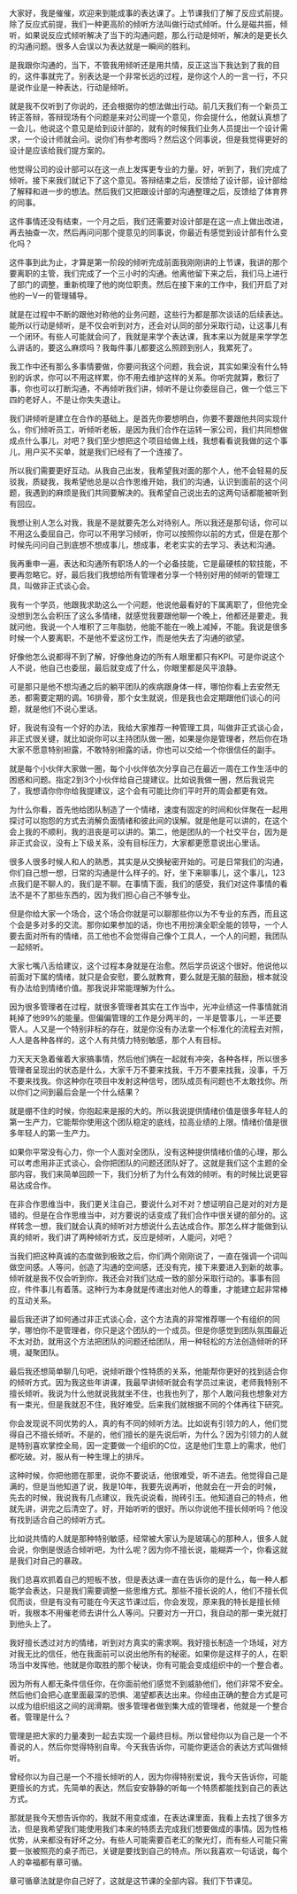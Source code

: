 大家好，我是催催，欢迎来到能成事的表达课了。上节课我们了解了反应式前提。除了反应式前提，我们一种更高阶的倾听方法叫做行动式倾听。什么是磁共振，倾听，如果说反应式倾听解决了当下的沟通问题，那么行动是倾听，解决的是更长久的沟通问题。很多人会误以为表达就是一瞬间的胜利。

是我跟你沟通的，当下，不管我用倾听还是用共情，反正这当下我达到了我的目的，这件事就完了。别表达是一个非常长远的过程，是你这个人的一言一行，不只是说作业是一种表达，行动是倾听。

就是我不仅听到了你说的，还会根据你的想法做出行动。前几天我们有一个新员工转正答辩，答辩现场有个问题是来对公司提一个意见，你会提什么，他就认真想了一会儿，他说这个意见是给到设计部的，就有的时候我们业务人员提出一个设计需求，一个设计师就会问。说你们有参考图吗？然后这个同事说，但是我觉得更好的设计是应该给我们提方案的。

他觉得公司的设计部可以在这一点上发挥更专业的力量。好，听到了，我们完成了倾听。接下来我们就记下了这个意见。答辩结束之后，反馈给了设计部，设计部给了解释和进一步的想法。然后我们又把跟设计部的沟通整理之后，反馈给了体育界的同事。

这件事情还没有结束，一个月之后，我们还需要对设计部是在这一点上做出改进，再去抽查一次，然后再问问那个提意见的同事说，你最近有感觉到设计部有什么变化吗？

这件事到此为止，才算是第一阶段的倾听完成前面我刚刚讲的上节课，我讲的那个要离职的主管，我们完成了一个三小时的沟通。他离他留下来之后，我们马上进行了部门的调整，重新梳理了他的岗位职责。然后在接下来的工作中，我们开启了对他的一V一的管理辅导。

就是在过程中不断的跟他对称他的业务问题，这些行为都是那次谈话的后续表达。能所以行动是倾听，是不仅会听到对方，还会对认同的部分采取行动，让这事儿有一个闭环。有些人可能就会问了，我就是来学个表达课，我本来以为就是来学学怎么讲话的，要这么麻烦吗？我每件事儿都要这么照顾到别人，我累死了。

我工作中还有那么多事情要做，你要问我这个问题，我会说，其实如果没有什么特别的诉求，你可以不用这样累，你不用去维护这样的关系。你听完就算，敷衍了事，你也可以打断沟通，不再倾听我们讲，倾听不是让你委屈自己，做一个低三下四的老好人，不是让你失失退让。

我们讲倾听是建立在合作的基础上。是首先你要想明白，你要不要跟他共同实现什么，你们倾听员工，听倾听老板，是因为我们合作在运转一家公司，我们共同想做成点什么事儿，对吧？我们至少想把这个项目给做上线，我想看看说我做的这个事儿，用户买不买单，就是我们已经有了一个连接了。

所以我们需要更好互动。从我自己出发，我希望我对面的那个人，他不会轻易的反驳我，质疑我，我希望他总是以合作思维开始，我们的沟通，认识到面前的这个问题，我遇到的麻烦是我们共同要解决的。我希望自己说出去的这两句话都能被听到有回应。

我想让别人怎么对我，我是不是就要先怎么对待别人。所以我还是那句话，你可以不用这么委屈自己，你可以不用学习倾听，你可以按照你以前的方式，但是在那个时候先问问自己到底想不想成事儿，想成事，老老实实的去学习、表达和沟通。

我再重申一遍，表达和沟通所有职场人的一个必备技能，它是最硬核的软技能，不要再忽略它。好，最后我们我想给所有管理者分享一个特别好用的倾听的管理工具，叫做非正式谈心会。

我有一个学员，他跟我求助这么一个问题，他说他最看好的下属离职了，但他完全没想到怎么会积压了这么多情绪，就感觉我要跟他聊一个晚上，他都还是要走。我就问他，我说一个人堆积了三年脂肪，他能不能在一晚上减掉，不能。我说是很多时候一个人要离职，不是他不爱这份工作，而是他失去了沟通的欲望。

好像他怎么说都得不到了解，好像他身边的所有人眼里都只有KPI。可是你说这个人不说，他自己也委屈，最后就变成了什么，你眼里都是风平浪静。

可是那只是他不想沟通之后的躺平团队的疾病跟身体一样，哪怕你看上去安然无恙，都需要定期的调。16排骨，那个女生就说，但是我也会定期跟他们谈心的问题，就是他们不说心里话。

好，我说有没有一个好的办法，我给大家推荐一种管理工具，叫做非正式谈心会，非正式很关键，就比如说你可以主持团队做一圈，如果是你是管理者，然后你在场大家不愿意特别袒露，不敢特别袒露的话，你也可以交给一个你很信任的副手。

就是每个小伙伴大家做一圈，每个小伙伴依次分享自己在最近一周在工作生活中的困惑和问题。指定2到3个小伙伴给自己提建议。比如说我做一圈，然后我说完了，我想请你你你给我提建议，这个会有可能比你们平时开的周会都更有效。

为什么你看，首先他给团队制造了一个情绪，速度有固定的时间和伙伴聚在一起用探讨可以抱怨的方式去消解负面情绪和彼此间的误解。就是他是可以讲的，在这个会上我的不顺利，我的沮丧是可以讲的。第二，他是团队的一个社交平台，因为是非正式会议，没有上下级关系，没有目标压力，大家都更愿意说出心里话。

很多人很多时候人和人的熟悉，其实是从交换秘密开始的。可是日常我们的沟通，你们自己想一想，日常的沟通是什么样子的。好，坐下来聊事儿，这个事儿，123点我们是不聊人的，我们是不聊。在事情下面，我们的感受，我们对这件事情的看法不是不了那些东西的，因为我们担心自己不够专业。

但是你给大家一个场合，这个场合你就是可以聊那些你以为不专业的东西，而且这个会是多对多的交流。那你如果参加的话，你也不用扮演全职全能的领导，一个人要去面对所有的情绪，员工他也不会觉得自己像个工具人，一个人的问题，我团队一起倾听。

大家七嘴八舌给建议，这个过程本身就是在治愈。然后学员说这个很好。他说他以前面对下属的情绪，就只是会安慰，要么就教育，要么就是无脑的鼓励，根本就没有办法给到情绪价值。那我说非常能理解为什么。

因为很多管理者在过程，就很多管理者其实在工作当中，光冲业绩这一件事情就消耗掉了他99%的能量。但偏偏管理的工作是分两半的，一半是管事儿，一半还要管人。人又是一个特别非标的存在，就是你没有办法拿一个标准化的流程去对照，人人是各种各样的，这个人有共情力特别敏感，那个人有目标。

力天天天急着催着大家搞事情，然后他们俩在一起就有冲突，各种各样，所以很多管理者呈现出的状态是什么，大家千万不要来找我，千万不要来找我，没事，千万不要来找我。你这种你在项目中发射这种信号，团队成员有问题也不太敢找你。所以你们之间到最后会是一个什么结果？

就是绷不住的时候，你抱起来是报的大的。所以我说提供情绪价值是很多年轻人的第一生产力，它能帮你使用这个团队稳定的底线，拉高业绩的上限。情绪价值是很多年轻人的第一生产力。

如果你平常没有心力，你一个人面对全团队，没有这种提供情绪价值的心理，那么可以考虑用非正式谈心，会你把团队的问题还团队好了。这就是我们这个主题的全部内容，我们来简单回顾一下，我们分析了为什么有效的倾听。有的时候比说更容易达成合作。

在非合作思维当中，我们更关注自己，要说什么对不对？想证明自己是对的对方是错的。但是在合作思维当中，对方要说的话变成了我们合作中很关键的部分的。这样转念一想，我们就会认真的倾听对方想说什么去达成合作。那怎么样才能做到认真的倾听，我们讲了两种倾听方式，反应是倾听，人能问，对吧？

当我们把这种真诚的态度做到极致之后，你们两个刚刚说了，一直在强调一个词叫做空间感。人等问，创造了沟通的空间感，还没有完，接下来要进入到新的故事。倾听就是我不仅会听到你，我还会对我们达成一致的部分采取行动的。事事有回应，件件事儿有着落。这种行为本身就是传递出对他人的尊重，才能建立起非常棒的互动关系。

最后我还讲了如何通过非正式谈心会，这个方法真的非常推荐哪一个有组织的同学，哪怕你不是管理者，你只是这个团队的一个成员。但是你感觉到团队氛围最近不太对劲，就用这个方法把团队的问题还给团队，用一种轻松的方法创造倾听的环境，凝聚团队。

最后我还想简单聊几句吧，说倾听跟个性特质的关系，他能帮你更好的找到适合你的倾听方式。因为我这些年讲课，我最早讲倾听就会有学员过来说，老师我特别不擅长倾听。我说为什么他就说我就坐不住，也我也列了，那个人敢问我也想象对方有一束光，但是我就忍不住，我好难受。后来我们就根据不同的个体再往下研究。

你会发现说不同优势的人，真的有不同的倾听方法。比如说有引领力的人，他们觉得自己不擅长倾听。不是的，他们擅长的是先说后听，为什么？因为引领力的人就是特别喜欢掌控全局，因一定要做一个组织的C位，这是他们生意上的需求，他们都吃破。对，服从有一种生理上的排斥。

这种时候，你把他摁在那里，说你不要说话，他很难受，听不进去。他觉得自己是满的，但是当他知道了说，我是10年，我要先说再听，他就会在一开会的时候，先去的时候，我说我有几点建议，我先说说看，抛砖引玉。他知道自己的特点，他就先讲，讲完之后清空了。好，开始听听的很好。所以你说他不擅长倾听吗？他没有找到适合自己的倾听方式。

比如说共情的人就是那种特别敏感，经常被大家认为是玻璃心的那种人，很多人就会说，你倒是很适合倾听吧，为什么呢？因为你不擅长说，能糊弄一个，你看这就是我们对自己的暴政。

我们总喜欢抓着自己的短板不放，但是表达课一直在告诉你的是什么，每一种人都能学会表达，只是我们需要调整一些思维方式。那些不擅长说的人，他们不擅长侃侃而谈，但是有没有可能在今天这节课过后，你会发现，原来我的特长是擅长倾听，我根本不用催老师去讲什么人等问。只要对方一开口，我自动的那一束光就打到他头上了。

我好擅长透过对方的情绪，听到对方真实的需求啊。我好擅长制造一个场域，对方对我无比的信任，他在我面前可以说出他所有的秘密。如果你是这样子的人，在职场当中发挥他，他就是你取胜的那个秘诀，你有可能会变成组织中的一个整合者。

因为所有人都无条件信任你，在你面前他们感觉不到威胁他们，他们非常不安全。然后他们会把心底里面最深的恐惧、渴望都表达出来。你经由正确的整合方式是可以成为组织组这之间的润滑期。很多管理者做到集大成的管理者，他就是一个整合者。管理是什么？

管理是把大家的力量凑到一起去实现一个最终目标。所以曾经你以为自己是一个不善说的人，然后你觉得特别自卑。今天我告诉你，可能你更适合的表达方式叫做倾听。

曾经你以为自己是一个不擅长倾听的人，因为你得特别爱说，我今天告诉你，可能更擅长的方式，先简单的表达，然后安安静静的听每一个特质都能找到自己的表达方式。

那就是我今天想告诉你的，我就不用变成谁，在表达课里面，我看上去找了很多方法，但是我希望我们能使用我们本来的特质去完成我们想要做成的事情。因为性格优势，从来都没有好坏之分。有些人可能需要百老汇的聚光灯，而有些人可能只需要一张被照亮的桌子而已，关键是要找到自己的特点。所以我喜欢一句话说，每个人的幸福都有章可循。

章可循章法就是你自己好了，这就是这节课的全部内容。我们下节课见。